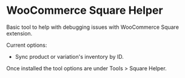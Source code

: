 # WooCommerce Square Helper

Basic tool to help with debugging issues with WooCommerce Square extension.

Current options:

* Sync product or variation's inventory by ID.

Once installed the tool options are under Tools > Square Helper. 